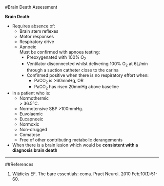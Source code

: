#Brain Death Assessment

**Brain Death**:
* Requires absence of:
	* Brain stem reflexes
	* Motor responses
	* Respiratory drive
	* Apnoeic  
	Must be confirmed with apnoea testing:
		* Preoxygenated with 100% O<sub>2</sub>
		* Ventilator disconnected whilst delivering 100% O<sub>2</sub> at 6L/min through a suction catheter close to the carina
		* Confirmed positive when there is no respiratory effort when:
			* PaCO<sub>2</sub> is >60mmHg, OR
			* PaCO<sub>2</sub> has risen 20mmHg above baseline
* In a patient who is:
	* Normothermic  
	\> 36.5°C.
	* Normotensive 
	SBP >100mmHg.
	* Euvolaemic
	* Eucapnoeic
	* Normoxic
	* Non-drugged
	* Comatose
	* Free of other contributing metabolic derangements
* When there is a brain lesion which would be **consistent with a diagnosis brain death**


---

##References
1. Wijdicks EF. The bare essentials: coma. Pract Neurol. 2010 Feb;10(1):51-60.